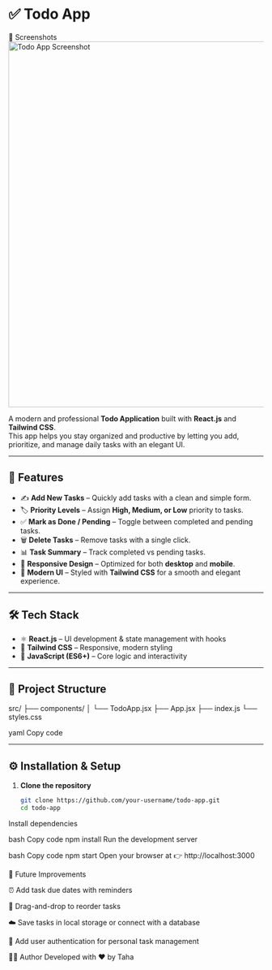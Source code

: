 # ✅ Todo App


📸 Screenshots
<img width="589" height="721" alt="Todo App Screenshot" src="https://github.com/user-attachments/assets/3fba6dfa-e47f-476d-a62c-d52b924f2725" />


A modern and professional **Todo Application** built with **React.js** and **Tailwind CSS**.  
This app helps you stay organized and productive by letting you add, prioritize, and manage daily tasks with an elegant UI.

---

## 🚀 Features

- ✍️ **Add New Tasks** – Quickly add tasks with a clean and simple form.  
- 🏷️ **Priority Levels** – Assign **High, Medium, or Low** priority to tasks.  
- ✅ **Mark as Done / Pending** – Toggle between completed and pending tasks.  
- 🗑️ **Delete Tasks** – Remove tasks with a single click.  
- 📊 **Task Summary** – Track completed vs pending tasks.  
- 📱 **Responsive Design** – Optimized for both **desktop** and **mobile**.  
- 🎨 **Modern UI** – Styled with **Tailwind CSS** for a smooth and elegant experience.  

---

## 🛠️ Tech Stack

- ⚛️ **React.js** – UI development & state management with hooks  
- 🎨 **Tailwind CSS** – Responsive, modern styling  
- 📜 **JavaScript (ES6+)** – Core logic and interactivity  

---

## 📂 Project Structure
src/
├── components/
│ └── TodoApp.jsx
├── App.jsx
├── index.js
└── styles.css

yaml
Copy code

---

## ⚙️ Installation & Setup

1. **Clone the repository**
   ```bash
   git clone https://github.com/your-username/todo-app.git
   cd todo-app
Install dependencies

bash
Copy code
npm install
Run the development server



bash
Copy code
npm start
Open your browser at 👉 http://localhost:3000





🎯 Future Improvements


⏰ Add task due dates with reminders


📌 Drag-and-drop to reorder tasks




☁️ Save tasks in local storage or connect with a database

👤 Add user authentication for personal task management




👨‍💻 Author
Developed with ❤️ by Taha
